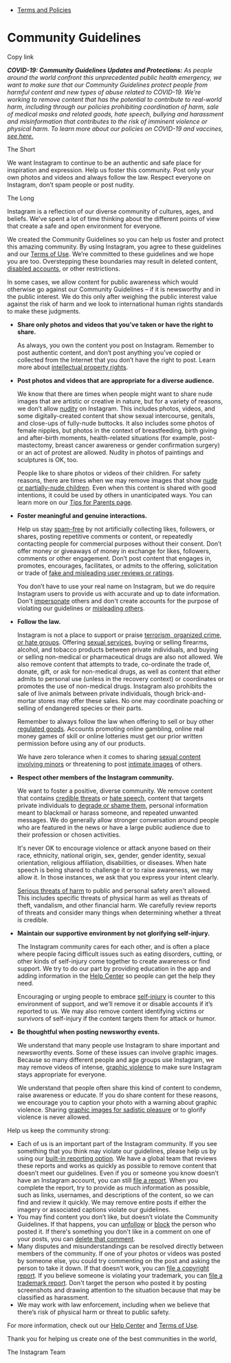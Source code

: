 *   [Terms and Policies](https://help.instagram.com/1417489251945243/?helpref=breadcrumb)

Community Guidelines
====================

Copy link

_**COVID-19: Community Guidelines Updates and Protections:** As people around the world confront this unprecedented public health emergency, we want to make sure that our Community Guidelines protect people from harmful content and new types of abuse related to COVID-19. We’re working to remove content that has the potential to contribute to real-world harm, including through our policies prohibiting coordination of harm, sale of medical masks and related goods, hate speech, bullying and harassment and misinformation that contributes to the risk of imminent violence or physical harm. To learn more about our policies on COVID-19 and vaccines, [see here.](https://help.instagram.com/697825587576762?helpref=faq_content)_

The Short

We want Instagram to continue to be an authentic and safe place for inspiration and expression. Help us foster this community. Post only your own photos and videos and always follow the law. Respect everyone on Instagram, don’t spam people or post nudity.

The Long

Instagram is a reflection of our diverse community of cultures, ages, and beliefs. We’ve spent a lot of time thinking about the different points of view that create a safe and open environment for everyone.

We created the Community Guidelines so you can help us foster and protect this amazing community. By using Instagram, you agree to these guidelines and our [Terms of Use](https://www.instagram.com/legal/terms). We’re committed to these guidelines and we hope you are too. Overstepping these boundaries may result in deleted content, [disabled accounts](https://help.instagram.com/366993040048856?helpref=faq_content), or other restrictions.

In some cases, we allow content for public awareness which would otherwise go against our Community Guidelines – if it is newsworthy and in the public interest. We do this only after weighing the public interest value against the risk of harm and we look to international human rights standards to make these judgments.

*   **Share only photos and videos that you’ve taken or have the right to share.**
    
    As always, you own the content you post on Instagram. Remember to post authentic content, and don’t post anything you’ve copied or collected from the Internet that you don’t have the right to post. Learn more about [intellectual property rights](https://help.instagram.com/126382350847838?helpref=faq_content).
    
*   **Post photos and videos that are appropriate for a diverse audience.**
    
    We know that there are times when people might want to share nude images that are artistic or creative in nature, but for a variety of reasons, we don’t allow [nudity](https://help.instagram.com/https%3A%2F%2Fl.instagram.com%2F%3Fu=https%3A%2F%2Fwww.facebook.com%2Fcommunitystandards%2Fadult_nudity_sexual_activity&e=removed) on Instagram. This includes photos, videos, and some digitally-created content that show sexual intercourse, genitals, and close-ups of fully-nude buttocks. It also includes some photos of female nipples, but photos in the context of breastfeeding, birth giving and after-birth moments, health-related situations (for example, post-mastectomy, breast cancer awareness or gender confirmation surgery) or an act of protest are allowed. Nudity in photos of paintings and sculptures is OK, too.
    
    People like to share photos or videos of their children. For safety reasons, there are times when we may remove images that show [nude or partially-nude children](https://help.instagram.com/https%3A%2F%2Fl.instagram.com%2F%3Fu=https%3A%2F%2Fwww.facebook.com%2Fcommunitystandards%2Fchild_nudity_sexual_exploitation&e=removed). Even when this content is shared with good intentions, it could be used by others in unanticipated ways. You can learn more on our [Tips for Parents page](https://help.instagram.com/154475974694511/?helpref=faq_content).
    
*   **Foster meaningful and genuine interactions.**
    
    Help us stay [spam-free](https://help.instagram.com/https%3A%2F%2Fl.instagram.com%2F%3Fu=https%3A%2F%2Fwww.facebook.com%2Fcommunitystandards%2Fspam&e=removed) by not artificially collecting likes, followers, or shares, posting repetitive comments or content, or repeatedly contacting people for commercial purposes without their consent. Don’t offer money or giveaways of money in exchange for likes, followers, comments or other engagement. Don’t post content that engages in, promotes, encourages, facilitates, or admits to the offering, solicitation or trade of [fake and misleading user reviews or ratings](https://help.instagram.com/https%3A%2F%2Fl.instagram.com%2F%3Fu=https%3A%2F%2Fwww.facebook.com%2Fcommunitystandards%2Ffraud_deception&e=removed).
    
    You don’t have to use your real name on Instagram, but we do require Instagram users to provide us with accurate and up to date information. Don't [impersonate](https://help.instagram.com/https%3A%2F%2Fl.instagram.com%2F%3Fu=https%3A%2F%2Fwww.facebook.com%2Fcommunitystandards%2Fmisrepresentation&e=removed) others and don't create accounts for the purpose of violating our guidelines or [misleading others](https://help.instagram.com/https%3A%2F%2Fl.instagram.com%2F%3Fu=https%3A%2F%2Ftransparency.fb.com%2Fpolicies%2Fcommunity-standards%2Finauthentic-behavior%2F&e=removed).
    
*   **Follow the law.**
    
    Instagram is not a place to support or praise [terrorism, organized crime, or hate groups](https://help.instagram.com/https%3A%2F%2Fl.instagram.com%2F%3Fu=https%3A%2F%2Fwww.facebook.com%2Fcommunitystandards%2Fdangerous_individuals_organizations&e=removed). Offering [sexual services](https://help.instagram.com/https%3A%2F%2Fl.instagram.com%2F%3Fu=https%3A%2F%2Fwww.facebook.com%2Fcommunitystandards%2Fsexual_solicitation&e=removed), buying or selling firearms, alcohol, and tobacco products between private individuals, and buying or selling non-medical or pharmaceutical drugs are also not allowed. We also remove content that attempts to trade, co-ordinate the trade of, donate, gift, or ask for non-medical drugs, as well as content that either admits to personal use (unless in the recovery context) or coordinates or promotes the use of non-medical drugs. Instagram also prohibits the sale of live animals between private individuals, though brick-and-mortar stores may offer these sales. No one may coordinate poaching or selling of endangered species or their parts.
    
    Remember to always follow the law when offering to sell or buy other [regulated goods](https://help.instagram.com/https%3A%2F%2Fl.instagram.com%2F%3Fu=https%3A%2F%2Fwww.facebook.com%2Fcommunitystandards%2Fregulated_goods&e=removed). Accounts promoting online gambling, online real money games of skill or online lotteries must get our prior written permission before using any of our products.
    
    We have zero tolerance when it comes to sharing [sexual content involving minors](https://help.instagram.com/https%3A%2F%2Fl.instagram.com%2F%3Fu=https%3A%2F%2Fwww.facebook.com%2Fcommunitystandards%2Fchild_nudity_sexual_exploitation&e=removed) or threatening to post [intimate images](https://help.instagram.com/https%3A%2F%2Fl.instagram.com%2F%3Fu=https%3A%2F%2Fwww.facebook.com%2Fcommunitystandards%2Fsexual_exploitation_adults&e=removed) of others.
    
*   **Respect other members of the Instagram community.**
    
    We want to foster a positive, diverse community. We remove content that contains [credible threats](https://help.instagram.com/https%3A%2F%2Fl.instagram.com%2F%3Fu=https%3A%2F%2Fwww.facebook.com%2Fcommunitystandards%2Fcredible_violence&e=removed) or [hate speech](https://help.instagram.com/https%3A%2F%2Fl.instagram.com%2F%3Fu=https%3A%2F%2Fwww.facebook.com%2Fcommunitystandards%2Fhate_speech&e=removed), content that targets private individuals to [degrade or shame them](https://help.instagram.com/https%3A%2F%2Fl.instagram.com%2F%3Fu=https%3A%2F%2Fwww.facebook.com%2Fcommunitystandards%2Fbullying&e=removed), personal information meant to blackmail or harass someone, and repeated unwanted messages. We do generally allow stronger conversation around people who are featured in the news or have a large public audience due to their profession or chosen activities.
    
    It's never OK to encourage violence or attack anyone based on their race, ethnicity, national origin, sex, gender, gender identity, sexual orientation, religious affiliation, disabilities, or diseases. When hate speech is being shared to challenge it or to raise awareness, we may allow it. In those instances, we ask that you express your intent clearly.
    
    [Serious threats of harm](https://help.instagram.com/https%3A%2F%2Fl.instagram.com%2F%3Fu=https%3A%2F%2Fwww.facebook.com%2Fcommunitystandards%2Fcredible_violence&e=removed) to public and personal safety aren't allowed. This includes specific threats of physical harm as well as threats of theft, vandalism, and other financial harm. We carefully review reports of threats and consider many things when determining whether a threat is credible.
    
*   **Maintain our supportive environment by not glorifying self-injury.**
    
    The Instagram community cares for each other, and is often a place where people facing difficult issues such as eating disorders, cutting, or other kinds of self-injury come together to create awareness or find support. We try to do our part by providing education in the app and adding information in the [Help Center](https://help.instagram.com/) so people can get the help they need.
    
    Encouraging or urging people to embrace [self-injury](https://help.instagram.com/https%3A%2F%2Fl.instagram.com%2F%3Fu=https%3A%2F%2Fwww.facebook.com%2Fcommunitystandards%2Fsuicide_self_injury_violence&e=removed) is counter to this environment of support, and we’ll remove it or disable accounts if it’s reported to us. We may also remove content identifying victims or survivors of self-injury if the content targets them for attack or humor.
    
*   **Be thoughtful when posting newsworthy events.**
    
    We understand that many people use Instagram to share important and newsworthy events. Some of these issues can involve graphic images. Because so many different people and age groups use Instagram, we may remove videos of intense, [graphic violence](https://help.instagram.com/https%3A%2F%2Fl.instagram.com%2F%3Fu=https%3A%2F%2Fwww.facebook.com%2Fcommunitystandards%2Fgraphic_violence&e=removed) to make sure Instagram stays appropriate for everyone.
    
    We understand that people often share this kind of content to condemn, raise awareness or educate. If you do share content for these reasons, we encourage you to caption your photo with a warning about graphic violence. Sharing [graphic images for sadistic pleasure](https://help.instagram.com/https%3A%2F%2Fl.instagram.com%2F%3Fu=https%3A%2F%2Fwww.facebook.com%2Fcommunitystandards%2Fcruel_insensitive&e=removed) or to glorify violence is never allowed.
    

Help us keep the community strong:

*   Each of us is an important part of the Instagram community. If you see something that you think may violate our guidelines, please help us by using our [built-in reporting option](https://help.instagram.com/165828726894770?helpref=faq_content). We have a global team that reviews these reports and works as quickly as possible to remove content that doesn’t meet our guidelines. Even if you or someone you know doesn’t have an Instagram account, you can still [file a report](https://help.instagram.com/contact/383679321740945). When you complete the report, try to provide as much information as possible, such as links, usernames, and descriptions of the content, so we can find and review it quickly. We may remove entire posts if either the imagery or associated captions violate our guidelines.
*   You may find content you don’t like, but doesn’t violate the Community Guidelines. If that happens, you can [unfollow](https://help.instagram.com/286340048138725?helpref=faq_content) or [block](https://help.instagram.com/426700567389543/?helpref=faq_content) the person who posted it. If there's something you don't like in a comment on one of your posts, you can [delete that comment](https://help.instagram.com/289098941190483?helpref=faq_content).
*   Many disputes and misunderstandings can be resolved directly between members of the community. If one of your photos or videos was posted by someone else, you could try commenting on the post and asking the person to take it down. If that doesn’t work, you can [file a copyright report](https://help.instagram.com/126382350847838?helpref=faq_content). If you believe someone is violating your trademark, you can [file a trademark report](https://help.instagram.com/222826637847963?helpref=faq_content). Don't target the person who posted it by posting screenshots and drawing attention to the situation because that may be classified as harassment.
*   We may work with law enforcement, including when we believe that there’s risk of physical harm or threat to public safety.

For more information, check out our [Help Center](https://help.instagram.com/) and [Terms of Use](https://help.instagram.com/https%3A%2F%2Fl.instagram.com%2F%3Fu=http%3A%2F%2Finstagram.com%2Flegal%2Fterms%2F%23&e=removed).

Thank you for helping us create one of the best communities in the world,

The Instagram Team